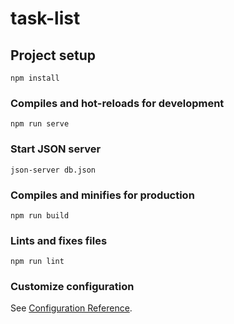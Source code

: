 # task-list

## Project setup
```
npm install
```

### Compiles and hot-reloads for development
```
npm run serve
```

### Start JSON server
```
json-server db.json
```

### Compiles and minifies for production
```
npm run build
```

### Lints and fixes files
```
npm run lint
```

### Customize configuration
See [Configuration Reference](https://cli.vuejs.org/config/).
